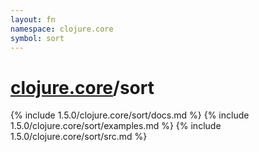 ```yaml
---
layout: fn
namespace: clojure.core
symbol: sort
---
```


# [clojure.core](../)/sort

{% include 1.5.0/clojure.core/sort/docs.md %}
{% include 1.5.0/clojure.core/sort/examples.md %}
{% include 1.5.0/clojure.core/sort/src.md %}

